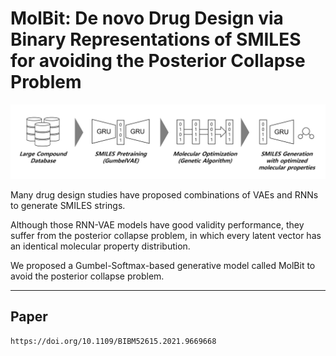 # MolBit: De novo Drug Design via Binary Representations of SMILES for avoiding the Posterior Collapse Problem

<img src="figs/overview_of_MolBit.png" alt="thumbnail" width="600px" />

Many drug design studies have proposed combinations of VAEs and RNNs to generate SMILES strings.

Although those RNN-VAE models have good validity performance, they suffer from the posterior collapse problem, in which every latent vector has an identical molecular property distribution.

We proposed a Gumbel-Softmax-based generative model called MolBit to avoid the posterior collapse problem.

--------------------------------------------------------------------------------------------
## Paper
```
https://doi.org/10.1109/BIBM52615.2021.9669668
```
